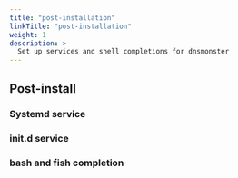 ```yaml
---
title: "post-installation"
linkTitle: "post-installation"
weight: 1
description: >
  Set up services and shell completions for dnsmonster 
---
```


## Post-install

### Systemd service

### init.d service

### bash and fish completion
